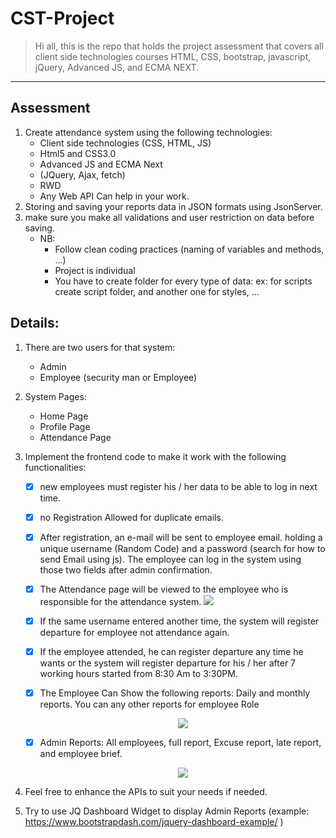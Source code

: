 # CST-Project 

> Hi all, this is the repo that holds the project assessment that covers all client side technologies courses HTML, CSS, bootstrap, javascript, jQuery, Advanced JS, and ECMA NEXT.

---

## Assessment

1. Create attendance system using the following technologies:
   - Client side technologies (CSS, HTML, JS)
   - Html5 and CSS3.0
   - Advanced JS and ECMA Next
   - (JQuery, Ajax, fetch)
   - RWD
   - Any Web API Can help in your work.
2. Storing and saving your reports data in JSON formats using JsonServer.
3. make sure you make all validations and user restriction on data before saving.
    - NB:
       - Follow clean coding practices (naming of variables and methods, …)
       - Project is individual
       - You have to create folder for every type of data: ex: for scripts create script
  folder, and another one for styles, …

## Details:
1. There are two users for that system:
   - Admin
   - Employee (security man or Employee)
2. System Pages:
   - Home Page
   - Profile Page
   - Attendance Page

3. Implement the frontend code to make it work with the following functionalities:
   - [x] new employees must register his / her data to be able to log in next time.
   - [x] no Registration Allowed for duplicate emails.
   - [x] After registration, an e-mail will be sent to employee email. holding a
     unique username (Random Code) and a password (search for how to send Email using js). The employee can log in the system using those two fields after admin confirmation.
   - [x] The Attendance page will be viewed to the employee who is responsible for the attendance system.
    <img src=
            ![dsdw](https://github.com/ahmedabdelnaser70/Attendance-System-JS/assets/112420984/c9447a37-b693-4832-ae63-c489a3161eb3)
          />
   - [x] If the same username entered another time, the system will register
     departure for employee not attendance again.
   - [x] If the employee attended, he can register departure any time he wants or
     the system will register departure for his / her after 7 working hours started
     from 8:30 Am to 3:30PM.
   - [x] The Employee Can Show the following reports: Daily and monthly reports. You can any other reports for employee Role
     <p align="center">
         <img  src="./images/emp_report.PNG">
     </p>  
   - [x] Admin Reports: All employees, full report, Excuse report, late report, and employee brief.

     <p align="center">
        <img  src="./images/admin_report.PNG">
     </p>
5. Feel free to enhance the APIs to suit your needs if needed.
6. Try to use JQ Dashboard Widget to display Admin Reports (example: https://www.bootstrapdash.com/jquery-dashboard-example/ )
